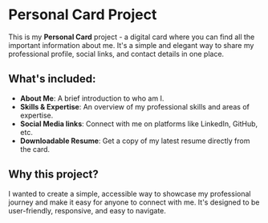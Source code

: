 # Personal Card Project
This is my <b>Personal Card</b> project - a digital card where you can find all the important information about me. It's a simple and elegant way to share my professional profile, social links, and contact details in one place.

## What's included:
- <b>About Me</b>: A brief introduction to who am I.
- <b>Skills & Expertise</b>: An overview of my professional skills and areas of expertise.
- <b>Social Media links</b>: Connect with me on platforms like LinkedIn, GitHub, etc.
- <b>Downloadable Resume</b>: Get a copy of my latest resume directly from the card.   

## Why this project?
I wanted to create a simple, accessible way to showcase my professional journey and make it easy for anyone to connect with me. It's designed to be user-friendly, responsive, and easy to navigate.
